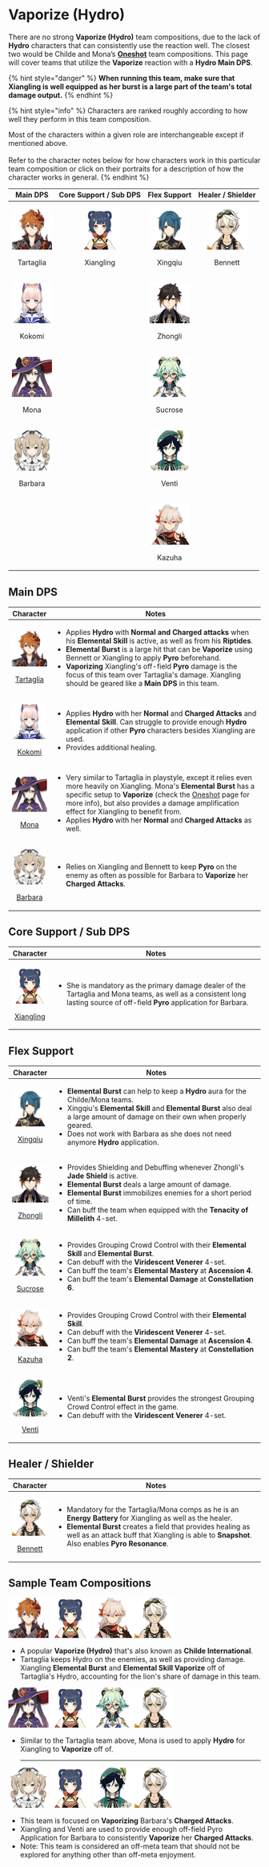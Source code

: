# Vaporize (Hydro)

There are no strong **Vaporize (Hydro)** team compositions, due to the lack of **Hydro** characters that can consistently use the reaction well. The closest two would be Childe and Mona’s [**Oneshot**](oneshot.md) team compositions. This page will cover teams that utilize the **Vaporize** reaction with a **Hydro Main DPS**.

{% hint style="danger" %}
**When running this team, make sure that Xiangling is well equipped as her burst is a large part of the team's total damage output.**
{% endhint %}

{% hint style="info" %}
Characters are ranked roughly according to how well they perform in this team composition.

Most of the characters within a given role are interchangeable except if mentioned above.\
\
Refer to the character notes below for how characters work in this particular team composition or click on their portraits for a description of how the character works in general.
{% endhint %}

|                                         Main DPS                                         |                                  Core Support / Sub DPS                                  |                                     Flex Support                                     |                                   Healer / Shielder                                  |
| :--------------------------------------------------------------------------------------: | :--------------------------------------------------------------------------------------: | :----------------------------------------------------------------------------------: | :----------------------------------------------------------------------------------: |
| <p><img src="../.gitbook/assets/UI_AvatarIcon_Tartaglia.png" alt=""></p><p>Tartaglia</p> | <p><img src="../.gitbook/assets/UI_AvatarIcon_Xiangling.png" alt=""></p><p>Xiangling</p> | <p><img src="../.gitbook/assets/UI_AvatarIcon_Xingqiu.png" alt=""></p><p>Xingqiu</p> | <p><img src="../.gitbook/assets/UI_AvatarIcon_Bennett.png" alt=""></p><p>Bennett</p> |
|    <p><img src="../.gitbook/assets/UI_AvatarIcon_Kokomi.png" alt=""></p><p>Kokomi</p>    |                                                                                          | <p><img src="../.gitbook/assets/UI_AvatarIcon_Zhongli.png" alt=""></p><p>Zhongli</p> |                                                                                      |
|      <p><img src="../.gitbook/assets/UI_AvatarIcon_Mona.png" alt=""></p><p>Mona</p>      |                                                                                          | <p><img src="../.gitbook/assets/UI_AvatarIcon_Sucrose.png" alt=""></p><p>Sucrose</p> |                                                                                      |
|   <p><img src="../.gitbook/assets/UI_AvatarIcon_Barbara.png" alt=""></p><p>Barbara</p>   |                                                                                          |   <p><img src="../.gitbook/assets/UI_AvatarIcon_Venti.png" alt=""></p><p>Venti</p>   |                                                                                      |
|                                                                                          |                                                                                          |  <p><img src="../.gitbook/assets/UI_AvatarIcon_Kazuha.png" alt=""></p><p>Kazuha</p>  |                                                                                      |

## Main DPS

|                                                                Character                                                                | Notes                                                                                                                                                                                                                                                                                                                                                                                                                                                                                                                                                                                          |
| :-------------------------------------------------------------------------------------------------------------------------------------: | ---------------------------------------------------------------------------------------------------------------------------------------------------------------------------------------------------------------------------------------------------------------------------------------------------------------------------------------------------------------------------------------------------------------------------------------------------------------------------------------------------------------------------------------------------------------------------------------------- |
| <p><img src="../.gitbook/assets/UI_AvatarIcon_Tartaglia.png" alt=""></p><p><a href="../characters/hydro/tartaglia.md">Tartaglia</a></p> | <ul><li>Applies <strong>Hydro</strong> with <strong>Normal and Charged attacks</strong> when his <strong>Elemental Skill</strong> is active, as well as from his <strong>Riptides</strong>.</li><li><strong>Elemental Burst</strong> is a large hit that can be <strong>Vaporize</strong> using Bennett or Xiangling to apply <strong>Pyro</strong> beforehand. </li><li><strong>Vaporizing</strong> Xiangling's off-field <strong>Pyro</strong> damage is the focus of this team over Tartaglia's damage. Xiangling should be geared like a <strong>Main DPS</strong> in this team.</li></ul> |
|      <p><img src="../.gitbook/assets/UI_AvatarIcon_Kokomi.png" alt=""></p><p><a href="../characters/hydro/kokomi.md">Kokomi</a></p>     | <ul><li>Applies <strong>Hydro</strong> with her <strong>Normal</strong> and <strong>Charged Attacks</strong> and <strong>Elemental Skill</strong>. Can struggle to provide enough <strong>Hydro</strong> application if other <strong>Pyro</strong> characters besides Xiangling are used.</li><li>Provides additional healing.</li></ul>                                                                                                                                                                                                                                                      |
|         <p><img src="../.gitbook/assets/UI_AvatarIcon_Mona.png" alt=""></p><p><a href="../characters/hydro/mona.md">Mona</a></p>        | <ul><li>Very similar to Tartaglia in playstyle, except it relies even more heavily on Xiangling. Mona's <strong>Elemental Burst</strong> has a specific setup to <strong>Vaporize</strong> (check the <a href="oneshot.md">Oneshot</a> page for more info), but also provides a damage amplification effect for Xiangling to benefit from. </li><li>Applies <strong>Hydro</strong> with her <strong>Normal</strong> and <strong>Charged Attacks</strong> as well.</li></ul>                                                                                                                    |
|    <p><img src="../.gitbook/assets/UI_AvatarIcon_Barbara.png" alt=""></p><p><a href="../characters/hydro/barbara.md">Barbara</a></p>    | <ul><li>Relies on Xiangling and Bennett to keep <strong>Pyro</strong> on the enemy as often as possible for Barbara to <strong>Vaporize</strong> her <strong>Charged Attacks</strong>.</li></ul>                                                                                                                                                                                                                                                                                                                                                                                               |

## Core Support / Sub DPS

|                                                                Character                                                               | Notes                                                                                                                                                                                                    |
| :------------------------------------------------------------------------------------------------------------------------------------: | -------------------------------------------------------------------------------------------------------------------------------------------------------------------------------------------------------- |
| <p><img src="../.gitbook/assets/UI_AvatarIcon_Xiangling.png" alt=""></p><p><a href="../characters/pyro/xiangling.md">Xiangling</a></p> | <ul><li>She is mandatory as the primary damage dealer of the Tartaglia and Mona teams, as well as a consistent long lasting source of off-field <strong>Pyro</strong> application for Barbara.</li></ul> |

## Flex Support

|                                                             Character                                                             | Notes                                                                                                                                                                                                                                                                                                                                                                                                          |
| :-------------------------------------------------------------------------------------------------------------------------------: | -------------------------------------------------------------------------------------------------------------------------------------------------------------------------------------------------------------------------------------------------------------------------------------------------------------------------------------------------------------------------------------------------------------- |
| <p><img src="../.gitbook/assets/UI_AvatarIcon_Xingqiu.png" alt=""></p><p><a href="../characters/hydro/xingqiu.md">Xingqiu</a></p> | <ul><li><strong>Elemental Burst</strong> can help to keep a <strong>Hydro</strong> aura for the Childe/Mona teams. </li><li>Xingqiu's <strong>Elemental Skill</strong> and <strong>Elemental Burst</strong> also deal a large amount of damage on their own when properly geared.</li><li>Does not work with Barbara as she does not need anymore <strong>Hydro</strong> application.</li></ul>                |
|  <p><img src="../.gitbook/assets/UI_AvatarIcon_Zhongli.png" alt=""></p><p><a href="../characters/geo/zhongli.md">Zhongli</a></p>  | <ul><li>Provides Shielding and Debuffing whenever Zhongli's <strong>Jade Shield</strong> is active.</li><li><strong>Elemental Burst</strong> deals a large amount of damage.</li><li><strong>Elemental Burst</strong> immobilizes enemies for a short period of time.</li><li>Can buff the team when equipped with the <strong>Tenacity of Millelith</strong> 4-set.</li></ul>                                 |
| <p><img src="../.gitbook/assets/UI_AvatarIcon_Sucrose.png" alt=""></p><p><a href="../characters/anemo/sucrose.md">Sucrose</a></p> | <ul><li>Provides Grouping Crowd Control with their <strong>Elemental Skill</strong> and <strong>Elemental Burst</strong>.</li><li>Can debuff with the <strong>Viridescent Venerer</strong> 4-set.</li><li>Can buff the team's <strong>Elemental Mastery</strong> at <strong>Ascension 4</strong>.</li><li>Can buff the team's <strong>Elemental Damage</strong> at <strong>Constellation 6</strong>.</li></ul> |
|   <p><img src="../.gitbook/assets/UI_AvatarIcon_Kazuha.png" alt=""></p><p><a href="../characters/anemo/kazuha.md">Kazuha</a></p>  | <ul><li>Provides Grouping Crowd Control with their <strong>Elemental Skill</strong>.</li><li>Can debuff with the <strong>Viridescent Venerer</strong> 4-set.</li><li>Can buff the team's <strong>Elemental Damage</strong> at <strong>Ascension 4</strong>.</li><li>Can buff the team's <strong>Elemental Mastery</strong> at <strong>Constellation 2</strong>.</li></ul>                                      |
|    <p><img src="../.gitbook/assets/UI_AvatarIcon_Venti.png" alt=""></p><p><a href="../characters/anemo/venti.md">Venti</a></p>    | <ul><li>Venti's <strong>Elemental Burst</strong> provides the strongest Grouping Crowd Control effect in the game.</li><li>Can debuff with the <strong>Viridescent Venerer</strong> 4-set.</li></ul>                                                                                                                                                                                                           |

## Healer / Shielder

|                                                             Character                                                            | Notes                                                                                                                                                                                                                                                                                                                                                  |
| :------------------------------------------------------------------------------------------------------------------------------: | ------------------------------------------------------------------------------------------------------------------------------------------------------------------------------------------------------------------------------------------------------------------------------------------------------------------------------------------------------ |
| <p><img src="../.gitbook/assets/UI_AvatarIcon_Bennett.png" alt=""></p><p><a href="../characters/pyro/bennett.md">Bennett</a></p> | <ul><li>Mandatory for the Tartaglia/Mona comps as he is an <strong>Energy Battery</strong> for Xiangling as well as the healer. </li><li><strong>Elemental Burst</strong> creates a field that provides healing as well as an attack buff that Xiangling is able to <strong>Snapshot</strong>. Also enables <strong>Pyro Resonance</strong>.</li></ul> |

## Sample Team Compositions

![](../.gitbook/assets/UI\_AvatarIcon\_Tartaglia.png) ![](../.gitbook/assets/UI\_AvatarIcon\_Xiangling.png) ![](../.gitbook/assets/UI\_AvatarIcon\_Kazuha.png) ![](../.gitbook/assets/UI\_AvatarIcon\_Bennett.png)

* A popular **Vaporize (Hydro)** that's also known as **Childe International**.
* Tartaglia keeps Hydro on the enemies, as well as providing damage. Xiangling **Elemental Burst** and **Elemental Skill Vaporize** off of Tartaglia's Hydro, accounting for the lion's share of damage in this team.&#x20;

![](../.gitbook/assets/UI\_AvatarIcon\_Mona.png) ![](../.gitbook/assets/UI\_AvatarIcon\_Xiangling.png) ![](../.gitbook/assets/UI\_AvatarIcon\_Sucrose.png) ![](../.gitbook/assets/UI\_AvatarIcon\_Bennett.png)

*   Similar to the Tartaglia team above, Mona is used to apply **Hydro** for Xiangling to **Vaporize** off of.

    ***

![](../.gitbook/assets/UI\_AvatarIcon\_Barbara.png) ![](../.gitbook/assets/UI\_AvatarIcon\_Xiangling.png) ![](../.gitbook/assets/UI\_AvatarIcon\_Venti.png) ![](../.gitbook/assets/UI\_AvatarIcon\_Bennett.png)

* This team is focused on **Vaporizing** Barbara's **Charged Attacks**.
* Xiangling and Venti are used to provide enough off-field Pyro Application for Barbara to consistently **Vaporize** her **Charged Attacks**.
* Note: This team is considered an off-meta team that should not be explored for anything other than off-meta enjoyment.
